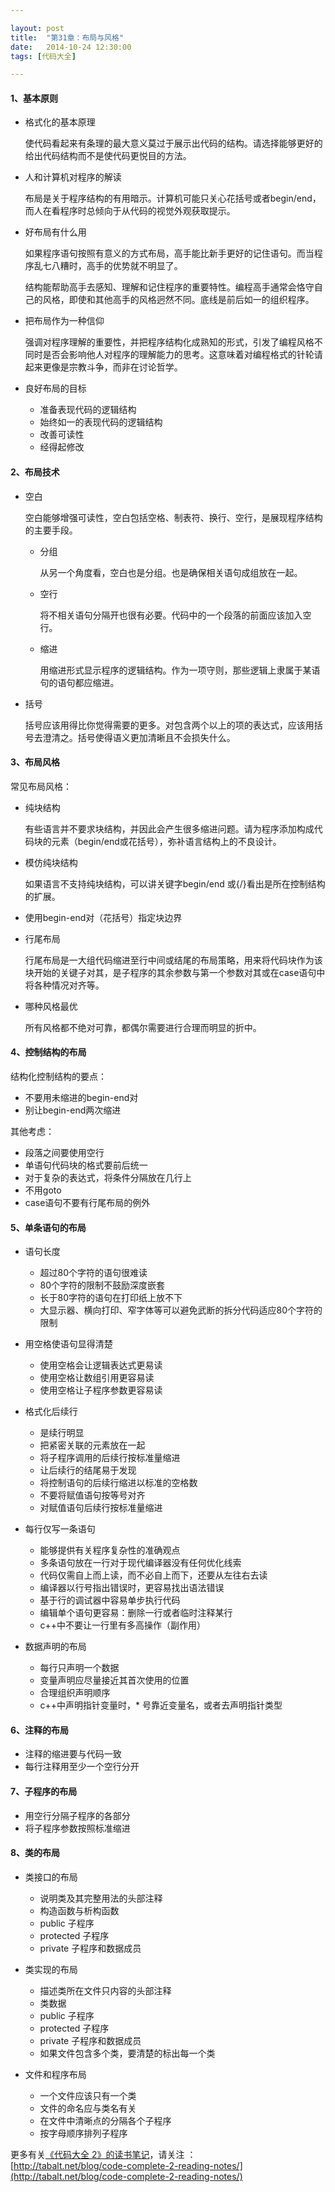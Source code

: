 ```yaml
---

layout: post
title:  "第31章：布局与风格"
date:   2014-10-24 12:30:00
tags: [代码大全]

---
```



#### 1、基本原则

* 格式化的基本原理

	使代码看起来有条理的最大意义莫过于展示出代码的结构。请选择能够更好的给出代码结构而不是使代码更悦目的方法。


* 人和计算机对程序的解读

	布局是关于程序结构的有用暗示。计算机可能只关心花括号或者begin/end，而人在看程序时总倾向于从代码的视觉外观获取提示。

* 好布局有什么用

	如果程序语句按照有意义的方式布局，高手能比新手更好的记住语句。而当程序乱七八糟时，高手的优势就不明显了。

	结构能帮助高手去感知、理解和记住程序的重要特性。编程高手通常会恪守自己的风格，即使和其他高手的风格迥然不同。底线是前后如一的组织程序。

* 把布局作为一种信仰

	强调对程序理解的重要性，并把程序结构化成熟知的形式，引发了编程风格不同时是否会影响他人对程序的理解能力的思考。这意味着对编程格式的针轮请起来更像是宗教斗争，而非在讨论哲学。


* 良好布局的目标

	* 准备表现代码的逻辑结构
	* 始终如一的表现代码的逻辑结构
	* 改善可读性
	* 经得起修改


#### 2、布局技术

* 空白

	空白能够增强可读性，空白包括空格、制表符、换行、空行，是展现程序结构的主要手段。

	* 分组

		从另一个角度看，空白也是分组。也是确保相关语句成组放在一起。

	* 空行

		将不相关语句分隔开也很有必要。代码中的一个段落的前面应该加入空行。		

	* 缩进
		
		用缩进形式显示程序的逻辑结构。作为一项守则，那些逻辑上隶属于某语句的语句都应缩进。

* 括号

	括号应该用得比你觉得需要的更多。对包含两个以上的项的表达式，应该用括号去澄清之。括号使得语义更加清晰且不会损失什么。

#### 3、布局风格

常见布局风格：

* 纯块结构

	有些语言并不要求块结构，并因此会产生很多缩进问题。请为程序添加构成代码块的元素（begin/end或花括号），弥补语言结构上的不良设计。

* 模仿纯块结构

	如果语言不支持纯块结构，可以讲关键字begin/end 或{/}看出是所在控制结构的扩展。

* 使用begin-end对（花括号）指定块边界
* 行尾布局

	行尾布局是一大组代码缩进至行中间或结尾的布局策略，用来将代码块作为该块开始的关键子对其，是子程序的其余参数与第一个参数对其或在case语句中将各种情况对齐等。

* 哪种风格最优

	所有风格都不绝对可靠，都偶尔需要进行合理而明显的折中。


#### 4、控制结构的布局


结构化控制结构的要点：

* 不要用未缩进的begin-end对
* 别让begin-end两次缩进


其他考虑：

* 段落之间要使用空行
* 单语句代码块的格式要前后统一
* 对于复杂的表达式，将条件分隔放在几行上
* 不用goto
* case语句不要有行尾布局的例外


#### 5、单条语句的布局


* 语句长度

	* 超过80个字符的语句很难读
	* 80个字符的限制不鼓励深度嵌套
	* 长于80字符的语句在打印纸上放不下
	* 大显示器、横向打印、窄字体等可以避免武断的拆分代码适应80个字符的限制
	
* 用空格使语句显得清楚

	* 使用空格会让逻辑表达式更易读
	* 使用空格让数组引用更容易读
	* 使用空格让子程序参数更容易读
	
* 格式化后续行

	* 是续行明显
	* 把紧密关联的元素放在一起
	* 将子程序调用的后续行按标准量缩进
	* 让后续行的结尾易于发现
	* 将控制语句的后续行缩进以标准的空格数
	* 不要将赋值语句按等号对齐
	* 对赋值语句后续行按标准量缩进
	
* 每行仅写一条语句

	* 能够提供有关程序复杂性的准确观点
	* 多条语句放在一行对于现代编译器没有任何优化线索
	* 代码仅需自上而上读，而不必自上而下，还要从左往右去读
	* 编译器以行号指出错误时，更容易找出语法错误
	* 基于行的调试器中容易单步执行代码
	* 编辑单个语句更容易：删除一行或者临时注释某行
	* c++中不要让一行里有多高操作（副作用）
	
* 数据声明的布局

	* 每行只声明一个数据
	* 变量声明应尽量接近其首次使用的位置
	* 合理组织声明顺序
	* c++中声明指针变量时，* 号靠近变量名，或者去声明指针类型
	

#### 6、注释的布局

* 注释的缩进要与代码一致
* 每行注释用至少一个空行分开


#### 7、子程序的布局

* 用空行分隔子程序的各部分
* 将子程序参数按照标准缩进


#### 8、类的布局

* 类接口的布局

	* 说明类及其完整用法的头部注释
	* 构造函数与析构函数
	* public 子程序
	* protected 子程序
	* private 子程序和数据成员
	
* 类实现的布局

	* 描述类所在文件只内容的头部注释
	* 类数据
	* public 子程序
	* protected 子程序
	* private 子程序和数据成员
	* 如果文件包含多个类，要清楚的标出每一个类
	
	
* 文件和程序布局

	* 一个文件应该只有一个类
	* 文件的命名应与类名有关
	* 在文件中清晰点的分隔各个子程序
	* 按字母顺序排列子程序
	
	
	

更多有关[《代码大全 2》的读书笔记](http://tabalt.net/blog/code-complete-2-reading-notes/)，请关注 ：  
[http://tabalt.net/blog/code-complete-2-reading-notes/](http://tabalt.net/blog/code-complete-2-reading-notes/)




